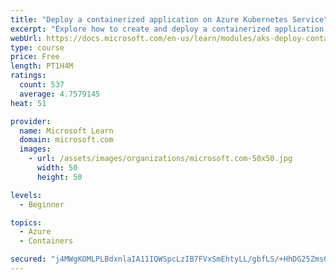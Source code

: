 ```yaml
---
title: "Deploy a containerized application on Azure Kubernetes Service"
excerpt: "Explore how to create and deploy a containerized application by using Azure Kubernetes Service declarative manifest files."
webUrl: https://docs.microsoft.com/en-us/learn/modules/aks-deploy-container-app/
type: course
price: Free
length: PT1H4M
ratings:
  count: 537
  average: 4.7579145
heat: 51

provider:
  name: Microsoft Learn
  domain: microsoft.com
  images:
    - url: /assets/images/organizations/microsoft.com-50x50.jpg
      width: 50
      height: 50

levels:
  - Beginner

topics:
  - Azure
  - Containers

secured: "j4MWgKOMLPLBdxnlaIA11IQWSpcLzIB7FVxSmEhtyLL/gbfLS/+HhDG25Zms00EctAKqikShE17SV0awKm1m1FUgtIoseweYD0NfXGvZVFYgeHGYfuVmM+Lt8JJEN4CUshkEoi0yMSgcQ9wSLQ3zk/plEZbNQTuSmlH3+s4/GZPTpNrY1BXhuXZT7DqZTgYcfTkApN9eLnRT3pB5a7CAPxmP4e8HAH5Nl8ZUiVzsxysjXqi6VlcktvMXY+1o0hqVKs3shPNbD8JvvCeRPXMBY74FGWLUQrED3gyrK8VUxbVQymP06loqTJ/LH+I+R9UfqpSOwr2p+ZU2en5U9/TxTQe/YfqRV1qF4xDA5NhZlpCbQO/wTmp1ek2rpAHEgVS7ZNc6aN+JlcF0Mi8BglcfwGIAKv+/NPY4S9T+oN1gFYA=;yKu9O5LwJrSApPauAY31rA=="
---
```


